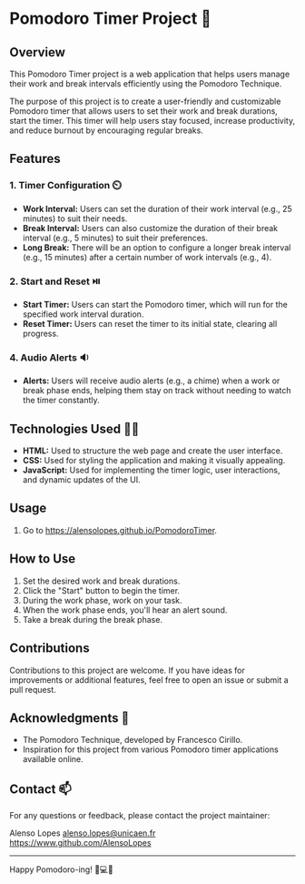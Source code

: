 # Pomodoro Timer Project 🍅

## Overview 

This Pomodoro Timer project is a web application that helps users manage their work and break intervals efficiently using the Pomodoro Technique.

The purpose of this project is to create a user-friendly and customizable Pomodoro timer that allows users to set their work and break durations, start the timer. This timer will help users stay focused, increase productivity, and reduce burnout by encouraging regular breaks.

## Features

### 1. Timer Configuration ⏲️

- **Work Interval:** Users can set the duration of their work interval (e.g., 25 minutes) to suit their needs.
- **Break Interval:** Users can also customize the duration of their break interval (e.g., 5 minutes) to suit their preferences.
- **Long Break:** There will be an option to configure a longer break interval (e.g., 15 minutes) after a certain number of work intervals (e.g., 4).

### 2. Start and Reset ⏯️

- **Start Timer:** Users can start the Pomodoro timer, which will run for the specified work interval duration.
- **Reset Timer:** Users can reset the timer to its initial state, clearing all progress.

### 4. Audio Alerts 🔉

- **Alerts:** Users will receive audio alerts (e.g., a chime) when a work or break phase ends, helping them stay on track without needing to watch the timer constantly.

## Technologies Used 🧑‍💻

- **HTML:** Used to structure the web page and create the user interface.
- **CSS:** Used for styling the application and making it visually appealing.
- **JavaScript:** Used for implementing the timer logic, user interactions, and dynamic updates of the UI.

## Usage 
1. Go to https://alensolopes.github.io/PomodoroTimer.

## How to Use

1. Set the desired work and break durations.
2. Click the "Start" button to begin the timer.
3. During the work phase, work on your task.
4. When the work phase ends, you'll hear an alert sound.
5. Take a break during the break phase.

## Contributions

Contributions to this project are welcome. If you have ideas for improvements or additional features, feel free to open an issue or submit a pull request.

## Acknowledgments 📖

- The Pomodoro Technique, developed by Francesco Cirillo.
- Inspiration for this project from various Pomodoro timer applications available online.

## Contact 📫

For any questions or feedback, please contact the project maintainer:

Alenso Lopes
alenso.lopes@unicaen.fr
https://www.github.com/AlensoLopes

---

Happy Pomodoro-ing! 🍅💻🚀
